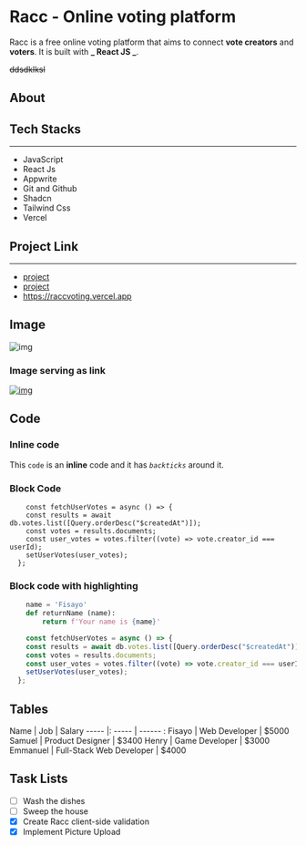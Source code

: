 # Racc - Online voting platform

Racc is a free online voting platform that aims to connect **vote creators** and **voters**. It is built with **_ React JS _**.

<!-- Strikethrough -->

~~ddsdklksl~~

## About

## Tech Stacks

---------------

- JavaScript
- React Js
- Appwrite
- Git and Github
- Shadcn
- Tailwind Css
- Vercel

## Project Link

-----------------------

- [project](https://raccvoting.vercel.app)
- [project](https://raccvoting.vercel.app "project")
- <https://raccvoting.vercel.app>

## Image

![img](https://jsmasterypro.com/img.png)

### Image serving as link

[![img](https://jsmasterypro.com/img.png)](https://jsmasterypro.com/img.png)

## Code

### Inline code

This `code` is an **inline** code and it has _`backticks`_ around it.

### Block Code

```
    const fetchUserVotes = async () => {
    const results = await db.votes.list([Query.orderDesc("$createdAt")]);
    const votes = results.documents;
    const user_votes = votes.filter((vote) => vote.creator_id === userId);
    setUserVotes(user_votes);
  };

```

### Block code with highlighting

```python
    name = 'Fisayo'
    def returnName (name):
        return f'Your name is {name}'
```
```javascript
    const fetchUserVotes = async () => {
    const results = await db.votes.list([Query.orderDesc("$createdAt")]);
    const votes = results.documents;
    const user_votes = votes.filter((vote) => vote.creator_id === userId);
    setUserVotes(user_votes);
  };
```

## Tables
Name | Job | Salary 
----- |: ----- | ------ : 
Fisayo | Web Developer | $5000
Samuel | Product Designer | $3400
Henry | Game Developer | $3000
Emmanuel | Full-Stack Web Developer | $4000

## Task Lists
- [ ] Wash the dishes
- [ ] Sweep the house
- [X] Create Racc client-side validation
- [X] Implement Picture Upload
